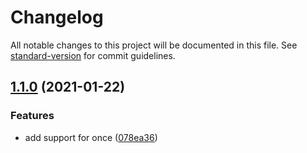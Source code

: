 # Changelog

All notable changes to this project will be documented in this file. See [standard-version](https://github.com/conventional-changelog/standard-version) for commit guidelines.

## [1.1.0](///compare/v1.0.0...v1.1.0) (2021-01-22)


### Features

* add support for once ([078ea36](///commit/078ea36cf7ae611051b26a05759b93a05bc4fcd4))
